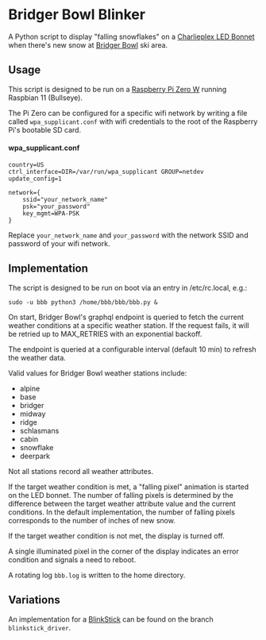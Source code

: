 # Bridger Bowl Blinker

A Python script to display "falling snowflakes" on a [Charlieplex LED Bonnet](https://learn.adafruit.com/adafruit-charlieplex-bonnet/overview) when there's new snow at [Bridger Bowl](https://bridgerbowl.com/weather/history-tables) ski area.

## Usage

This script is designed to be run on a [Raspberry Pi Zero W](https://www.raspberrypi.com/products/raspberry-pi-zero-w/) running Raspbian 11 (Bullseye).

The Pi Zero can be configured for a specific wifi network by writing a file called `wpa_supplicant.conf` with wifi credentials to the root of the Raspberry Pi's bootable SD card.

#### wpa_supplicant.conf
```
country=US
ctrl_interface=DIR=/var/run/wpa_supplicant GROUP=netdev
update_config=1

network={
    ssid="your_network_name"
    psk="your_password"
    key_mgmt=WPA-PSK
}
```

Replace `your_network_name` and `your_password` with the network SSID and password of your wifi network.

## Implementation

The script is designed to be run on boot via an entry in /etc/rc.local, e.g.:
```
sudo -u bbb python3 /home/bbb/bbb/bbb.py &
```

On start, Bridger Bowl's graphql endpoint is queried to fetch the current weather conditions at a specific weather station. If the request fails, it will be retried up to MAX_RETRIES with an exponential backoff.

The endpoint is queried at a configurable interval (default 10 min) to refresh the weather data.

Valid values for Bridger Bowl weather stations include:

- alpine
- base
- bridger
- midway
- ridge
- schlasmans
- cabin
- snowflake
- deerpark

Not all stations record all weather attributes.

If the target weather condition is met, a "falling pixel" animation is started on the LED bonnet. The number of falling pixels is determined by the difference between the target weather attribute value and the current conditions. In the default implementation, the number of falling pixels corresponds to the number of inches of new snow.

If the target weather condition is not met, the display is turned off.

A single illuminated pixel in the corner of the display indicates an error condition and signals a need to reboot.

A rotating log `bbb.log` is written to the home directory.

## Variations

An implementation for a [BlinkStick](https://www.blinkstick.com/) can be found on the branch `blinkstick_driver`.

